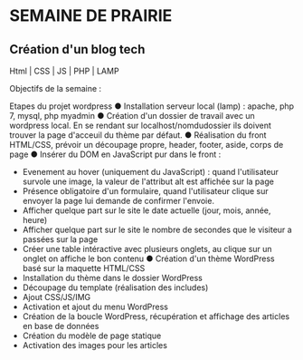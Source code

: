 SEMAINE DE PRAIRIE
======================

Création d'un blog tech 
--------------------------------------------------------

Html | CSS | JS | PHP | LAMP

Objectifs de la semaine :

Etapes du projet wordpress
● Installation serveur local (lamp) : apache, php 7, mysql, php myadmin
● Création d'un dossier de travail avec un wordpress local. En se rendant sur
localhost/nomdudossier ils doivent trouver la page d'acceuil du thème par défaut.
● Réalisation du front HTML/CSS, prévoir un découpage propre, header, footer, aside, corps de page
● Insérer du DOM en JavaScript pur dans le front :
  - Evenement au hover (uniquement du JavaScript) : quand l'utilisateur survole une image, la
  valeur de l'attribut alt est affichée sur la page
  - Présence obligatoire d'un formulaire, quand l'utilisateur clique sur envoyer la page lui
  demande de confirmer l'envoie.
  - Afficher quelque part sur le site le date actuelle (jour, mois, année, heure)
  - Afficher quelque part sur le site le nombre de secondes que le visiteur a passées sur la page
  - Créer une table intéractive avec plusieurs onglets, au clique sur un onglet on affiche le bon
  contenu
● Création d'un thème WordPress basé sur la maquette HTML/CSS
  - Installation du thème dans le dossier WordPress
  - Découpage du template (réalisation des includes)
  - Ajout CSS/JS/IMG
  - Activation et ajout du menu WordPress
  - Création de la boucle WordPress, récupération et affichage des articles en base de données
  - Création du modèle de page statique
  - Activation des images pour les articles
